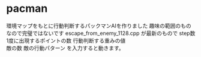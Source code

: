 # pacman
環境マップをもとに行動判断するパックマンAIを作りました
趣味の範囲のものなので完璧ではないです
escape_from_enemy_1128.cpp が最新のもので
  step数
  1度に出現するポイントの数
  行動判断する重みの値  
  敵の数
  敵の行動パターン
を入力すると動きます。
